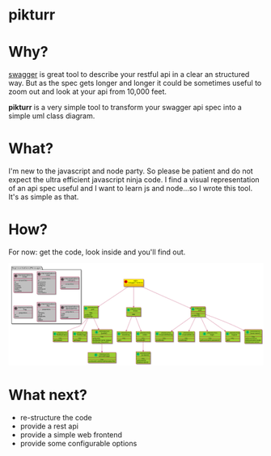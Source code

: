 pikturr
=======

# Why? #

[swagger](http://swagger.io) is great tool to describe your restful api in a clear an structured way.
But as the spec gets longer and longer it could be sometimes useful to zoom out and look at your api from 10,000 feet.

__pikturr__ is a very simple tool to transform your swagger api spec into a simple uml class diagram.

# What? #

I'm new to the javascript and node party.
So please be patient and do not expect the ultra efficient javascript ninja code.
I find a visual representation of an api spec useful and I want to learn js and node...so I wrote this tool.
It's as simple as that.

# How? #

For now: get the code, look inside and you'll find out.

![class diagram for the pet store api](./output-file.png)

# What next? #

* re-structure the code
* provide a rest api
* provide a simple web frontend
* provide some configurable options
